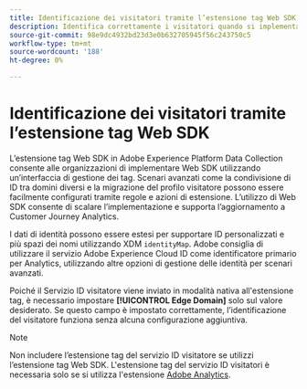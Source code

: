 ```yaml
---
title: Identificazione dei visitatori tramite l’estensione tag Web SDK
description: Identifica correttamente i visitatori quando si implementa l’estensione tag Web SDK.
source-git-commit: 98e9dc4932bd23d3e0b632705945f56c243750c5
workflow-type: tm+mt
source-wordcount: '188'
ht-degree: 0%

---
```


# Identificazione dei visitatori tramite l’estensione tag Web SDK

L’estensione tag Web SDK in Adobe Experience Platform Data Collection consente alle organizzazioni di implementare Web SDK utilizzando un’interfaccia di gestione dei tag. Scenari avanzati come la condivisione di ID tra domini diversi e la migrazione del profilo visitatore possono essere facilmente configurati tramite regole e azioni di estensione. L’utilizzo di Web SDK consente di scalare l’implementazione e supporta l’aggiornamento a Customer Journey Analytics.

I dati di identità possono essere estesi per supportare ID personalizzati e più spazi dei nomi utilizzando XDM `identityMap`. Adobe consiglia di utilizzare il servizio Adobe Experience Cloud ID come identificatore primario per Analytics, utilizzando altre opzioni di gestione delle identità per scenari avanzati.

Poiché il Servizio ID visitatore viene inviato in modalità nativa all&#39;estensione tag, è necessario impostare **[!UICONTROL Edge Domain]** solo sul valore desiderato. Se questo campo è impostato correttamente, l’identificazione del visitatore funziona senza alcuna configurazione aggiuntiva.

>[!NOTE]
>
>Non includere l’estensione tag del servizio ID visitatore se utilizzi l’estensione tag Web SDK. L&#39;estensione tag del servizio ID visitatori è necessaria solo se si utilizza l&#39;estensione [Adobe Analytics](analytics-extension.md).

